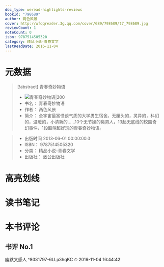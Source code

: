 ```yaml
---
doc_type: weread-highlights-reviews
bookId: "798689"
author: 两色风景
cover: http://wfqqreader.3g.qq.com/cover/689/798689/t7_798689.jpg
reviewCount: 1
noteCount: 0
isbn: 9787514505320
category: 精品小说-青春文学
lastReadDate: 2016-11-04
---
```

# 元数据
> [!abstract] 青春奇妙物语
> - ![ 青春奇妙物语|200](http://wfqqreader.3g.qq.com/cover/689/798689/t7_798689.jpg)
> - 书名： 青春奇妙物语
> - 作者： 两色风景
> - 简介：     全宇宙最富怪谈气质的大学男生宿舍。无厘头的，灵异的，科幻的，温暖的，小清新的……10个无节操的臭男人，13起无底线的校园奇幻事件，1段超萌超好玩的青春奇妙物语。

> - 出版时间 2013-06-01 00:00:00.0
> - ISBN： 9787514505320
> - 分类： 精品小说-青春文学
> - 出版社： 致公出版社

# 高亮划线

# 读书笔记

# 本书评论

## 书评 No.1 
幽默又感人 ^8031797-6LLp3hqKC
⏱ 2016-11-04 16:44:42
